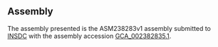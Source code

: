 

Assembly
--------

The assembly presented is the ASM238283v1 assembly submitted to
[INSDC](http://www.insdc.org) with the assembly accession
[GCA\_002382835.1](http://www.ebi.ac.uk/ena/data/view/GCA_002382835.1).
